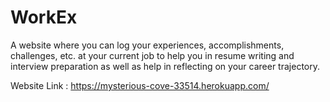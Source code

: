 # WorkEx

A website where you can log your experiences, accomplishments, challenges, etc. at your current job to help you in resume writing and interview preparation as well as help in reflecting on your career trajectory.

Website Link : https://mysterious-cove-33514.herokuapp.com/
